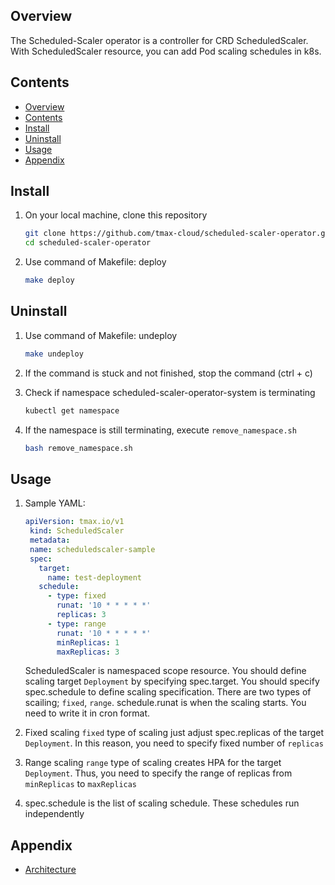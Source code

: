 ## Overview
The Scheduled-Scaler operator is a controller for CRD ScheduledScaler. With ScheduledScaler resource, you can add Pod scaling schedules in k8s.

## Contents
- [Overview](#overview)
- [Contents](#contents)
- [Install](#install)
- [Uninstall](#uninstall)
- [Usage](#usage)
- [Appendix](#appendix)

## Install
1. On your local machine, clone this repository
   ```bash
   git clone https://github.com/tmax-cloud/scheduled-scaler-operator.git
   cd scheduled-scaler-operator
   ```

2. Use command of Makefile: deploy
   ```bash
   make deploy
   ```

## Uninstall
1. Use command of Makefile: undeploy
   ```bash
   make undeploy
   ```

2. If the command is stuck and not finished, stop the command (ctrl + c)
   
3. Check if namespace scheduled-scaler-operator-system is terminating
   ```bash
   kubectl get namespace
   ```

4. If the namespace is still terminating, execute `remove_namespace.sh`
   ```bash
   bash remove_namespace.sh
   ```
## Usage
1. Sample YAML:
   ```yaml
   apiVersion: tmax.io/v1
    kind: ScheduledScaler
    metadata:
    name: scheduledscaler-sample
    spec:
      target:
        name: test-deployment
      schedule:
        - type: fixed
          runat: '10 * * * * *'
          replicas: 3
        - type: range
          runat: '10 * * * * *'
          minReplicas: 1
          maxReplicas: 3
   ```
   ScheduledScaler is namespaced scope resource. You should define scaling target `Deployment` by specifying spec.target. You should specify spec.schedule to define scaling specification.
   There are two types of scailing; `fixed`, `range`. schedule.runat is when the scaling starts. You need to write it in cron format.

2. Fixed scaling
   `fixed` type of scaling just adjust spec.replicas of the target `Deployment`. In this reason, you need to specify fixed number of `replicas`

3. Range scaling
   `range` type of scaling creates HPA for the target `Deployment`. Thus, you need to specify the range of replicas from `minReplicas` to `maxReplicas`

4. spec.schedule is the list of scaling schedule. These schedules run independently

## Appendix
- [Architecture](./docs/architecture.md)